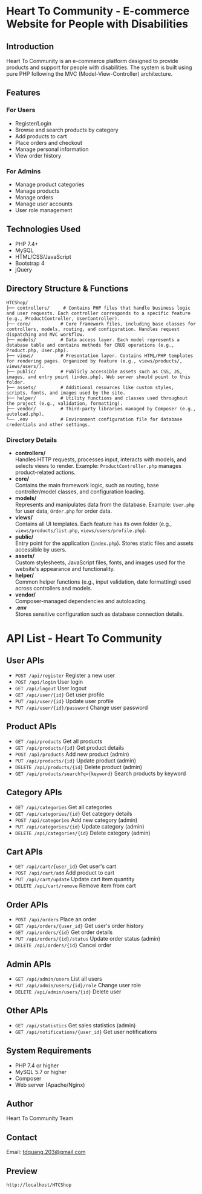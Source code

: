 # Heart To Community - E-commerce Website for People with Disabilities

## Introduction
Heart To Community is an e-commerce platform designed to provide products and support for people with disabilities. The system is built using pure PHP following the MVC (Model-View-Controller) architecture.

## Features

### For Users
- Register/Login
- Browse and search products by category
- Add products to cart
- Place orders and checkout
- Manage personal information
- View order history

### For Admins
- Manage product categories
- Manage products
- Manage orders
- Manage user accounts
- User role management

## Technologies Used
- PHP 7.4+
- MySQL
- HTML/CSS/JavaScript
- Bootstrap 4
- jQuery

## Directory Structure & Functions

```
HTCShop/
├── controllers/     # Contains PHP files that handle business logic and user requests. Each controller corresponds to a specific feature (e.g., ProductController, UserController).
├── core/           # Core framework files, including base classes for controllers, models, routing, and configuration. Handles request dispatching and MVC workflow.
├── models/         # Data access layer. Each model represents a database table and contains methods for CRUD operations (e.g., Product.php, User.php).
├── views/          # Presentation layer. Contains HTML/PHP templates for rendering pages. Organized by feature (e.g., views/products/, views/users/).
├── public/         # Publicly accessible assets such as CSS, JS, images, and entry point (index.php). Web server should point to this folder.
├── assets/         # Additional resources like custom styles, scripts, fonts, and images used by the site.
├── helper/         # Utility functions and classes used throughout the project (e.g., validation, formatting).
├── vendor/         # Third-party libraries managed by Composer (e.g., autoload.php).
└── .env            # Environment configuration file for database credentials and other settings.
```

### Directory Details

- **controllers/**  
  Handles HTTP requests, processes input, interacts with models, and selects views to render. Example: `ProductController.php` manages product-related actions.
- **core/**  
  Contains the main framework logic, such as routing, base controller/model classes, and configuration loading.
- **models/**  
  Represents and manipulates data from the database. Example: `User.php` for user data, `Order.php` for order data.
- **views/**  
  Contains all UI templates. Each feature has its own folder (e.g., `views/products/list.php`, `views/users/profile.php`).
- **public/**  
  Entry point for the application (`index.php`). Stores static files and assets accessible by users.
- **assets/**  
  Custom stylesheets, JavaScript files, fonts, and images used for the website's appearance and functionality.
- **helper/**  
  Common helper functions (e.g., input validation, date formatting) used across controllers and models.
- **vendor/**  
  Composer-managed dependencies and autoloading.
- **.env**  
  Stores sensitive configuration such as database connection details.
# API List - Heart To Community
## User APIs
- `POST /api/register`  Register a new user
- `POST /api/login`   User login
- `GET /api/logout`  User logout
- `GET /api/user/{id}`   Get user profile
- `PUT /api/user/{id}`   Update user profile
- `PUT /api/user/{id}/password`  Change user password
## Product APIs
- `GET /api/products`    Get all products
- `GET /api/products/{id}`   Get product details
- `POST /api/products`   Add new product (admin)
- `PUT /api/products/{id}`  Update product (admin)
- `DELETE /api/products/{id}`   Delete product (admin)
- `GET /api/products/search?q={keyword}`  Search products by keyword
## Category APIs
- `GET /api/categories`  Get all categories
- `GET /api/categories/{id}`  Get category details
- `POST /api/categories`  Add new category (admin)
- `PUT /api/categories/{id}`  Update category (admin)
- `DELETE /api/categories/{id}`   Delete category (admin)
## Cart APIs
- `GET /api/cart/{user_id}`  Get user's cart
- `POST /api/cart/add`  Add product to cart
- `PUT /api/cart/update`  Update cart item quantity
- `DELETE /api/cart/remove`  Remove item from cart
## Order APIs
- `POST /api/orders`  Place an order
- `GET /api/orders/{user_id}`   Get user's order history
- `GET /api/orders/{id}`  Get order details
- `PUT /api/orders/{id}/status`  Update order status (admin)
- `DELETE /api/orders/{id}`  Cancel order
## Admin APIs
- `GET /api/admin/users`  List all users
- `PUT /api/admin/users/{id}/role`  Change user role
- `DELETE /api/admin/users/{id}`  Delete user
## Other APIs
- `GET /api/statistics`  Get sales statistics (admin)
- `GET /api/notifications/{user_id}`  Get user notifications


## System Requirements
- PHP 7.4 or higher
- MySQL 5.7 or higher
- Composer
- Web server (Apache/Nginx)

## Author
Heart To Community Team

## Contact
Email: tdquang.203@gmail.com

## Preview
```
http://localhost/HTCShop
```
